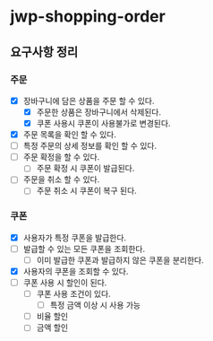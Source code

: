 # jwp-shopping-order

## 요구사항 정리

### 주문
- [x] 장바구니에 담은 상품을 주문 할 수 있다.
    - [x] 주문한 상품은 장바구니에서 삭제된다.
    - [x] 쿠폰 사용시 쿠폰이 사용불가로 변경된다.
- [x] 주문 목록을 확인 할 수 있다.
- [ ] 특정 주문의 상세 정보를 확인 할 수 있다.
- [ ] 주문 확정을 할 수 있다.
    - [ ] 주문 확정 시 쿠폰이 발급된다.
- [ ] 주문을 취소 할 수 있다.
    - [ ] 주문 취소 시 쿠폰이 복구 된다.

### 쿠폰
- [x] 사용자가 특정 쿠폰을 발급한다.
- [ ] 발급할 수 있는 모든 쿠폰을 조회한다.
    - [ ] 이미 발급한 쿠폰과 발급하지 않은 쿠폰을 분리한다.
- [x] 사용자의 쿠폰을 조회할 수 있다.
- [ ] 쿠폰 사용 시 할인이 된다.
    - [ ] 쿠폰 사용 조건이 있다.
        - [ ] 특정 금액 이상 시 사용 가능
    - [ ] 비율 할인
    - [ ] 금액 할인
